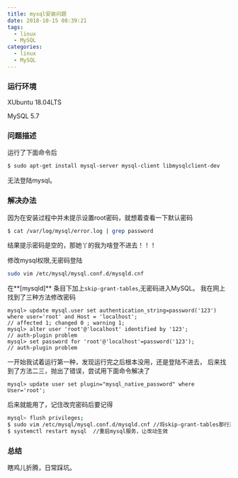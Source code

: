 ```yaml
---
title: mysql安装问题
date: 2018-10-15 08:39:21
tags:
  - linux
  - MySQL
categories:
  - linux
  - MySQL
---
```

### 运行环境
XUbuntu 18.04LTS

MySQL 5.7

### 问题描述
运行了下面命令后
```bash
$ sudo apt-get install mysql-server mysql-client libmysqlclient-dev
```
无法登陆mysql。
### 解决办法
因为在安装过程中并未提示设置root密码，就想着查看一下默认密码
```bash
$ cat /var/log/mysql/error.log | grep password
```
结果提示密码是空的，那她丫的我为啥登不进去！！！

修改mysql权限,无密码登陆
```bash
sudo vim /etc/mysql/mysql.conf.d/mysqld.cnf
```
在**[mysqld]** 条目下加上`skip-grant-tables`,无密码进入MySQL。
我在网上找到了三种方法修改密码
```
mysql> update mysql.user set authentication_string=password('123') where user='root' and Host = 'localhost';
// affected 1; changed 0 ; warning 1; 
mysql> alter user 'root'@'localhost' identified by '123';
// auth-plugin problem
mysql> set password for 'root'@'localhost'=password('123');
// auth-plugin problem
```
一开始我试着运行第一种，发现运行完之后根本没用，还是登陆不进去，
后来找到了方法二三，抛出了错误，尝试用下面命令解决了
```
mysql> update user set plugin="mysql_native_password" where User='root';
```
后来就能用了，记住改完密码后要记得
```bash 
mysql> flush privileges;
$ sudo vim /etc/mysql/mysql.conf.d/mysqld.cnf //将skip-grant-tables那行注释掉或者删掉
$ systemctl restart mysql  //重启mysql服务，让改动生效
```

### 总结
瞎鸡儿折腾，日常踩坑。









